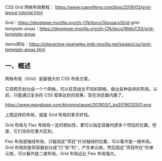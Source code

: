 CSS Grid 网格布局教程：
https://www.ruanyifeng.com/blog/2019/03/grid-layout-tutorial.html

Grid：https://developer.mozilla.org/zh-CN/docs/Glossary/Grid
grid-template-areas：https://developer.mozilla.org/zh-CN/docs/Web/CSS/grid-template-areas

demo网址：https://interactive-examples.mdn.mozilla.net/pages/css/grid-template-areas.html

## 一、概述
网格布局（Grid）是最强大的 CSS 布局方案。

它将网页划分成一个个网格，可以任意组合不同的网格，做出各种各样的布局。以前，只能通过复杂的 CSS 框架达到的效果，现在浏览器内置了。

https://www.wangbase.com/blogimg/asset/201903/1_bg2019032501.png

上图这样的布局，就是 Grid 布局的拿手好戏。

Grid 布局与 Flex 布局有一定的相似性，都可以指定容器内部多个项目的位置。但是，它们也存在重大区别。

Flex 布局是轴线布局，只能指定"项目"针对轴线的位置，可以看作是一维布局。Grid 布局则是将容器划分成"行"和"列"，产生单元格，然后指定"项目所在"的单元格，可以看作是二维布局。Grid 布局远比 Flex 布局强大。